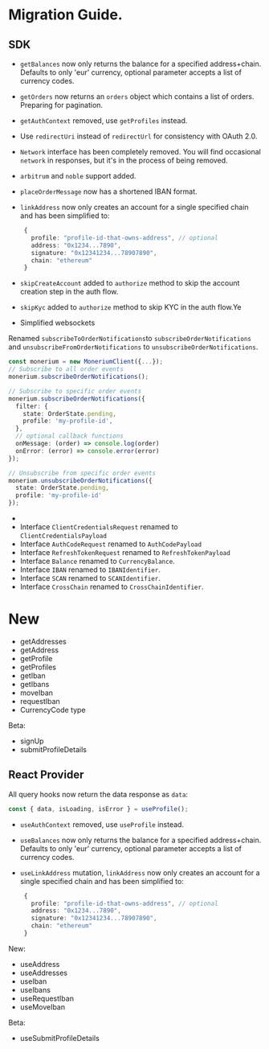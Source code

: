 # Migration Guide.

## SDK

- `getBalances` now only returns the balance for a specified address+chain. Defaults to only 'eur' currency, optional parameter accepts a list of currency codes.

- `getOrders` now returns an `orders` object which contains a list of orders. Preparing for pagination.

- `getAuthContext` removed, use `getProfiles` instead.

- Use `redirectUri` instead of `redirectUrl` for consistency with OAuth 2.0.

- `Network` interface has been completely removed. You will find occasional `network` in responses, but it's in the process of being removed.

- `arbitrum` and `noble` support added.

- `placeOrderMessage` now has a shortened IBAN format.

- `linkAddress` now only creates an account for a single specified chain and has been simplified to:

  ```ts
   {
     profile: "profile-id-that-owns-address", // optional
     address: "0x1234...7890",
     signature: "0x12341234...78907890",
     chain: "ethereum"
   }
  ```

- `skipCreateAccount` added to `authorize` method to skip the account creation step in the auth flow.
- `skipKyc` added to `authorize` method to skip KYC in the auth flow.Ye

- Simplified websockets

Renamed `subscribeToOrderNotifications`to `subscribeOrderNotifications` and `unsubscribeFromOrderNotifications` to `unsubscribeOrderNotifications`.

```ts
const monerium = new MoneriumClient({...});
// Subscribe to all order events
monerium.subscribeOrderNotifications();

// Subscribe to specific order events
monerium.subscribeOrderNotifications({ 
  filter: {
    state: OrderState.pending,
    profile: 'my-profile-id',
  },
  // optional callback functions
  onMessage: (order) => console.log(order)
  onError: (error) => console.error(error)
});

// Unsubscribe from specific order events
monerium.unsubscribeOrderNotifications({ 
  state: OrderState.pending,
  profile: 'my-profile-id'
});
```

-
- Interface `ClientCredentialsRequest` renamed to `ClientCredentialsPayload`
- Interface `AuthCodeRequest` renamed to `AuthCodePayload`
- Interface `RefreshTokenRequest` renamed to `RefreshTokenPayload`
- Interface `Balance` renamed to `CurrencyBalance`.
- Interface `IBAN` renamed to `IBANIdentifier`.
- Interface `SCAN` renamed to `SCANIdentifier`.
- Interface `CrossChain` renamed to `CrossChainIdentifier`.

# New

- getAddresses
- getAddress
- getProfile
- getProfiles
- getIban
- getIbans
- moveIban
- requestIban
- CurrencyCode type

Beta:

- signUp
- submitProfileDetails

## React Provider

All query hooks now return the data response as `data`:

```ts
const { data, isLoading, isError } = useProfile();
```

- `useAuthContext` removed, use `useProfile` instead.
- `useBalances` now only returns the balance for a specified address+chain. Defaults to only 'eur' currency, optional parameter accepts a list of currency codes.
- `useLinkAddress` mutation, `linkAddress` now only creates an account for a single specified chain and has been simplified to:

  ```ts
   {
     profile: "profile-id-that-owns-address", // optional
     address: "0x1234...7890",
     signature: "0x12341234...78907890",
     chain: "ethereum"
   }
  ```

New:

- useAddress
- useAddresses
- useIban
- useIbans
- useRequestIban
- useMoveIban

Beta:

- useSubmitProfileDetails
